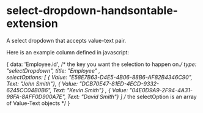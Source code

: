 # select-dropdown-handsontable-extension
A select dropdown that accepts value-text pair.

Here is an example column defined in javascript:

{ data: 'Employee.id', /* the key you want the selection to happen on.*/
  type: "selectDropdown",
  title: "Employee"  ,  
  selectOptions: [ 
                   { Value: "E58E7B63-D4E5-4B06-88B6-AF82B4346C90", Text: "John Smith"},
                   { Value: "DCB70E47-81ED-4ECD-9332-6245CC04B0B6", Text: "Kevin Smith"} ,
                   { Value: "04E0D9A9-2F94-4A31-98FA-8AFF0D900A7E", Text: "David Smith"}
                  ] /* the selectOption is an array of Value-Text objects */
}
